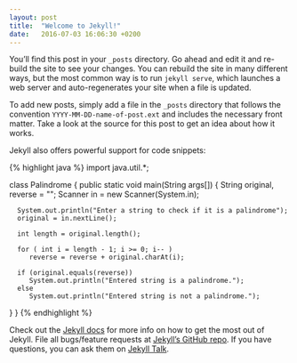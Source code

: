 ```yaml
---
layout: post
title:  "Welcome to Jekyll!"
date:   2016-07-03 16:06:30 +0200
---
```

You’ll find this post in your `_posts` directory. Go ahead and edit it and re-build the site to see your changes. You can rebuild the site in many different ways, but the most common way is to run `jekyll serve`, which launches a web server and auto-regenerates your site when a file is updated.

To add new posts, simply add a file in the `_posts` directory that follows the convention `YYYY-MM-DD-name-of-post.ext` and includes the necessary front matter. Take a look at the source for this post to get an idea about how it works.

Jekyll also offers powerful support for code snippets:

{% highlight java %}
import java.util.*;

class Palindrome
{
   public static void main(String args[])
   {
      String original, reverse = "";
      Scanner in = new Scanner(System.in);

      System.out.println("Enter a string to check if it is a palindrome");
      original = in.nextLine();

      int length = original.length();

      for ( int i = length - 1; i >= 0; i-- )
         reverse = reverse + original.charAt(i);

      if (original.equals(reverse))
         System.out.println("Entered string is a palindrome.");
      else
         System.out.println("Entered string is not a palindrome.");

   }
}
{% endhighlight %}

Check out the [Jekyll docs][jekyll-docs] for more info on how to get the most out of Jekyll. File all bugs/feature requests at [Jekyll’s GitHub repo][jekyll-gh]. If you have questions, you can ask them on [Jekyll Talk][jekyll-talk].

[jekyll-docs]: http://jekyllrb.com/docs/home
[jekyll-gh]:   https://github.com/jekyll/jekyll
[jekyll-talk]: https://talk.jekyllrb.com/
